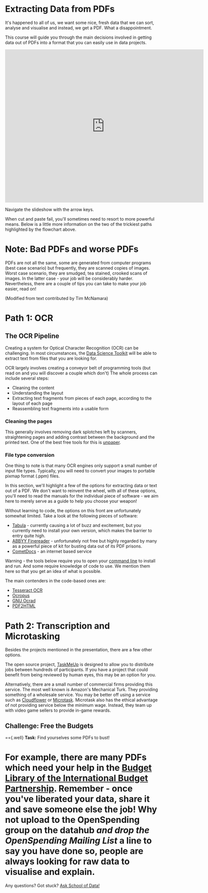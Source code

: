 Extracting Data from PDFs
=========================

It's happened to all of us, we want some nice, fresh data that we can sort, analyse and visualise and instead, we get a PDF. What a disappointment.

This course will guide you through the main decisions involved in getting data out of PDFs into a format that you can easily use in data projects.

<iframe src="http://dump.tentacleriot.eu/extracting-data-from-pdf/index.html" style="width: 650px; height: 500px; border: 0px;" scrolling="no"></iframe>

Navigate the slideshow with the arrow keys.

When cut and paste fail, you'll sometimes need to resort to more powerful means. Below is a little more information on the two of the trickiest paths highlighted by the flowchart above.

Note: Bad PDFs and worse PDFs
=============================

PDFs are not all the same, some are generated from computer programs (best case scenario) but frequently, they are scanned copies of images.
Worst case scenario, they are smudged, tea stained, crooked scans of images. In the latter case - your job will be considerably harder.
Nevertheless, there are a couple of tips you can take to make your job easier, read on!

(Modified from text contributed by Tim McNamara)

Path 1: OCR
===========

The OCR Pipeline
----------------

Creating a system for Optical Character Recognition (OCR) can be challenging. In most circumstances, the [Data Science Toolkit](http://www.datasciencetoolkit.org/) will be able to extract text from files that you are looking for.

OCR largely involves creating a conveyor belt of programming tools (but read on and you will discover a couple which don't) The whole process can include several steps:

-   Cleaning the content
-   Understanding the layout
-   Extracting text fragments from pieces of each page, according to the layout of each page
-   Reassembling text fragments into a usable form

### Cleaning the pages

This generally involves removing dark splotches left by scanners, straightening pages and adding contrast between the background and the printed text. One of the best free tools for this is [unpaper](http://unpaper.berlios.de/).

### File type conversion

One thing to note is that many OCR engines only support a small number of input file types. Typically, you will need to convert your images to portable pixmap format (.ppm) files.

In this section, we'll highlight a few of the options for extracting data or text out of a PDF. We don't want to reinvent the wheel, with all of these options, you'll need to read the manuals for the individual piece of software - we aim here to merely serve as a guide to help you choose your weapon!

Without learning to code, the options on this front are unfortunately somewhat limited. Take a look at the following pieces of software:

-   [Tabula](http://tabula.nerdpower.org/) - currently causing a lot of buzz and excitement, but you currently need to install your own version, which makes the barrier to entry quite high.
-   [ABBYY Finereader](http://finereader.abbyy.com/) - unfortunately not free but highly regarded by many as a powerful piece of kit for busting data out of its PDF prisons.
-   [CometDocs](http://www.cometdocs.com/) - an internet based service

Warning - the tools below require you to open your [command line](http://en.wikipedia.org/wiki/Command-line_interface) to install and run. And some require knowledge of code to use. We mention them here so that you get an idea of what is possible.

The main contenders in the code-based ones are:

-   [Tesseract OCR](https://code.google.com/p/tesseract-ocr/wiki/ReadMe)
-   [Ocropus](https://code.google.com/p/ocropus/)
-   [GNU Ocrad](http://www.gnu.org/software/ocrad/)
-   [PDF2HTML](http://pdf2htmlex.blogspot.de/)

Path 2: Transcription and Microtasking
======================================

Besides the projects mentioned in the presentation, there are a few other options.

The open source project, [TaskMeUp](https://bitbucket.org/waj/taskmeup) is designed to allow you to distribute jobs between hundreds of participants. If you have a project that could benefit from being reviewed by human eyes, this may be an option for you.

Alternatively, there are a small number of commercial firms providing this service. The most well known is Amazon's Mechanical Turk. They providing something of a wholesale service. You may be better off using a service such as [Cloudflower](http://crowdflower.com/) or [Microtask](http://www.microtask.com/). Microtask also has the ethical advantage of not providing service below the minimum wage. Instead, they team up with video game sellers to provide in-game rewards.

Challenge: Free the Budgets
---------------------------

=={.well}
**Task:** Find yourselves some PDFs to bust!

For example, there are many PDFs which need your help in the [Budget Library of the International Budget Partnership](https://docs.google.com/folder/d/0ByA9wmvBrAnZN3ZrdzNzcS1JZzg/edit?pli=1).
Remember - once you've liberated your data, share it and save someone else the job! Why not upload to
the OpenSpending group on the datahub *and drop the OpenSpending Mailing List* a line to say you have done so, people are always looking for raw data to visualise and explain.
==

<div class="alert alert-info">Any questions? Got stuck? <a class="btn btn-large btn-info" href="http://ask.schoolofdata.org">Ask School of Data!</a></div>

